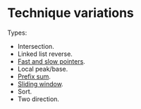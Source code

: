 # Technique variations

Types:

- Intersection.
- Linked list reverse.
- [Fast and slow pointers](./docs/fastslowpointers.md).
- Local peak/base.
- [Prefix sum](./docs/prefixsum.md).
- [Sliding window](./docs/slidingwindow.md).
- Sort.
- Two direction.

